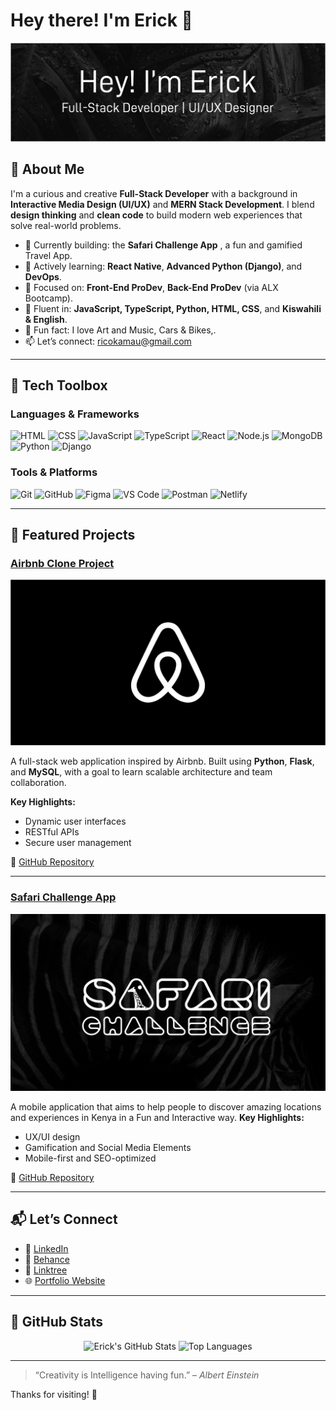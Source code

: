 # Hey there! I'm Erick 👋

![Erick's Banner](https://github.com/Ricokamau/Ricokamau/blob/main/Images/newbanner.png?raw=true)

## 🚀 About Me

I'm a curious and creative **Full-Stack Developer** with a background in **Interactive Media Design (UI/UX)** and **MERN Stack Development**. I blend **design thinking** and **clean code** to build modern web experiences that solve real-world problems.

- 🔭 Currently building: the **Safari Challenge App** , a fun and gamified Travel App.
- 🌱 Actively learning: **React Native**, **Advanced Python (Django)**, and **DevOps**.
- 🧠 Focused on: **Front-End ProDev**, **Back-End ProDev** (via ALX Bootcamp).
- 💬 Fluent in: **JavaScript, TypeScript, Python, HTML, CSS**, and **Kiswahili & English**.
- 🧘 Fun fact: I love Art and Music, Cars & Bikes,.
- 📫 Let’s connect: [ricokamau@gmail.com](mailto:ricokamau@gmail.com)

---

## 🧠 Tech Toolbox

### Languages & Frameworks
![HTML](https://img.shields.io/badge/HTML5-E34F26?style=flat&logo=html5&logoColor=white)
![CSS](https://img.shields.io/badge/CSS3-1572B6?style=flat&logo=css3&logoColor=white)
![JavaScript](https://img.shields.io/badge/JavaScript-F7DF1E?style=flat&logo=javascript&logoColor=black)
![TypeScript](https://img.shields.io/badge/TypeScript-007ACC?style=flat&logo=typescript&logoColor=white)
![React](https://img.shields.io/badge/React-61DAFB?style=flat&logo=react&logoColor=black)
![Node.js](https://img.shields.io/badge/Node.js-339933?style=flat&logo=node.js&logoColor=white)
![MongoDB](https://img.shields.io/badge/MongoDB-47A248?style=flat&logo=mongodb&logoColor=white)
![Python](https://img.shields.io/badge/Python-3776AB?style=flat&logo=python&logoColor=white)
![Django](https://img.shields.io/badge/Django-092E20?style=flat&logo=django&logoColor=white)

### Tools & Platforms
![Git](https://img.shields.io/badge/Git-F05032?style=flat&logo=git&logoColor=white)
![GitHub](https://img.shields.io/badge/GitHub-181717?style=flat&logo=github&logoColor=white)
![Figma](https://img.shields.io/badge/Figma-F24E1E?style=flat&logo=figma&logoColor=white)
![VS Code](https://img.shields.io/badge/VS_Code-007ACC?style=flat&logo=visual-studio-code&logoColor=white)
![Postman](https://img.shields.io/badge/Postman-FF6C37?style=flat&logo=postman&logoColor=white)
![Netlify](https://img.shields.io/badge/Netlify-00C7B7?style=flat&logo=netlify&logoColor=white)

---

## 🌟 Featured Projects

### [Airbnb Clone Project](https://github.com/Ricokamau/AirBnB_clone)

![Airbnb Clone](https://github.com/Ricokamau/Ricokamau/blob/main/Images/airbnbclone.png?raw=true)

A full-stack web application inspired by Airbnb. Built using **Python**, **Flask**, and **MySQL**, with a goal to learn scalable architecture and team collaboration.

**Key Highlights:**
- Dynamic user interfaces
- RESTful APIs
- Secure user management

🔗 [GitHub Repository](https://github.com/Ricokamau/AirBnB_clone)

---

### [Safari Challenge App](https://sites.google.com/students.tukenya.ac.ke/safari-challenge-app/home)

![Safari Challenge](https://github.com/Ricokamau/Ricokamau/blob/main/Images/SF.jpg?raw=true)

A mobile application that aims to help people to discover amazing locations and experiences in Kenya in a Fun and Interactive way. 
**Key Highlights:**
- UX/UI design
- Gamification and Social Media Elements
- Mobile-first and SEO-optimized

🔗 [GitHub Repository](https://github.com/Ricokamau/Safari-Challenge)

---

## 📬 Let’s Connect

- 💼 [LinkedIn](https://www.linkedin.com/in/yourprofile)
- 📸 [Behance](https://www.behance.net/ricokamau)
- 📸 [Linktree](https://linktr.ee/Ricokamau)
- 🌐 [Portfolio Website](https://ricokamau.com)

---

## 🎯 GitHub Stats

<p align="center">
  <img src="https://github-readme-stats.vercel.app/api?username=Ricokamau&show_icons=true&theme=radical" alt="Erick's GitHub Stats" />
  <img src="https://github-readme-stats.vercel.app/api/top-langs/?username=Ricokamau&layout=compact&theme=radical" alt="Top Languages" />
</p>

---

> “Creativity is Intelligence having fun.” – *Albert Einstein*

Thanks for visiting! 🙌

<!--
**Ricokamau/Ricokamau** is a ✨ _special_ ✨ repository because its `README.md` (this file) appears on your GitHub profile.

Here are some ideas to get you started:

- 🔭 I’m currently working on ...
- 🌱 I’m currently learning ...
- 👯 I’m looking to collaborate on ...
- 🤔 I’m looking for help with ...
- 💬 Ask me about ...
- 📫 How to reach me: ...
- 😄 Pronouns: ...
- ⚡ Fun fact: ...
-->
